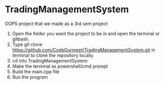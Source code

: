 # TradingManagementSystem
OOPS project that we made as a 3rd sem project

1. Open the folder you want the project to be in and open the terminal or gitbash.
2. Type git clone https://github.com/CodeGurmeet/TradingManagementSystem.git in terminal to clone the repository locally.
3. cd into TradingManagementSystem
4. Make the terminal as powershell/cmd prompt
5. Build the main.cpp file
6. Run the program
